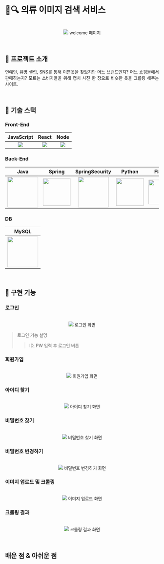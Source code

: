 # 👕🔍 의류 이미지 검색 서비스

<p align="center">
  <br>
  <img src="https://user-images.githubusercontent.com/105893642/202207345-8d2d459a-a926-4a5f-a3db-1e7408f02006.png"> 
  welcome 페이지
  <br>
</p>
<br>

## 👐 프로젝트 소개

<p align="justify">
  연예인, 유명 셀럽, SNS를 통해 이쁜옷을 찾았지만 어느 브랜드인지? 어느 쇼핑몰에서 판매하는지? 모르는 소비자들을 위해 캡처 사진 한 장으로 비슷한 옷을 크롤링 해주는 사이트.
</p>

<br>

## 🚀 기술 스택
### Front-End
| JavaScript |  React   |  Node   |
| :--------: | :------: | :-----: |
|   <img src="https://user-images.githubusercontent.com/105893642/202210283-066fe621-f3c4-4ab1-8043-b8ca98368331.svg">    |   <img src="https://user-images.githubusercontent.com/105893642/202211207-c85fbd87-9b53-4cb1-8db2-454a5f9c0065.svg">  | <img src="https://user-images.githubusercontent.com/105893642/202211519-2f49a26a-a065-4683-ac9c-4ee3e7bc160a.svg"> |

### Back-End
| Java | Spring | SpringSecurity | Python | Flask |
| :--: | :----: | :------------: | :----: | :---: |
| <img src="https://user-images.githubusercontent.com/105893642/202215723-95a7b438-75cd-494f-a4bf-79da1fe06f82.png" width="100px"> | <img src="https://user-images.githubusercontent.com/105893642/202217018-336ba025-b27b-47f7-bec9-5753aaa5fafa.png" width="90px"> | <img src="https://user-images.githubusercontent.com/105893642/202217411-9b051531-b398-4237-be47-6b91f54173b9.png" width="100px"> | <img src="https://user-images.githubusercontent.com/105893642/202218035-25277248-5249-4aa3-a963-32a4d5e74e4a.png" width="90px"> | <img src="https://user-images.githubusercontent.com/105893642/202218978-4612b90c-e5c1-468f-b397-4055c68f830b.png" width="80px"> |

### DB
| MySQL |
| :---: |
| <img src="https://user-images.githubusercontent.com/105893642/202219901-cb27c717-17b6-4892-80cb-a281123cca60.png" width="100px"> |

<br>

## 🚀 구현 기능

### 로그인
<p align="center">
  <br>
  <img src="https://user-images.githubusercontent.com/105893642/202228738-44b95a11-93af-48e9-b970-7a22d0d11576.png"> 
  로그인 화면
  <br>
</p>

>로그인 기능 설명
>>ID, PW 입력 후 로그인 버튼 

### 회원가입
<p align="center">
  <br>
  <img src="https://user-images.githubusercontent.com/105893642/202229374-ecccddaa-02ef-42c9-9312-326a2585acd1.png"> 
  회원가입 화면
  <br>
</p>

### 아이디 찾기
<p align="center">
  <br>
  <img src="https://user-images.githubusercontent.com/105893642/202229952-f9690c4d-9a42-4758-a281-2663fcd44f9f.png"> 
  아이디 찾기 화면
  <br>
</p>

### 비밀번호 찾기
<p align="center">
  <br>
  <img src="https://user-images.githubusercontent.com/105893642/202230417-5301f68a-11e7-4e61-8d67-6fcb8734857c.png"> 
  비밀번호 찾기 화면
  <br>
</p>

### 비밀번호 변경하기
<p align="center">
  <br>
  <img src="https://user-images.githubusercontent.com/105893642/202230829-37bbd507-8f07-4487-8864-3b68a4298238.png">
  비밀번호 변경하기 화면
  <br>
</p>

### 이미지 업로드 및 크롤링
<p align="center">
  <br>
  <img src="https://user-images.githubusercontent.com/105893642/202231224-8b042dcf-574e-4e25-9a80-6259b7b7c4d0.png">
  이미지 업로드 화면
  <br>
</p>

### 크롤링 결과
<p align="center">
  <br>
  <img src="https://user-images.githubusercontent.com/105893642/202232393-2a21c32c-06c3-476c-b43f-640e9f53a6c2.png">
  크롤링 결과 화면
  <br>
</p>

<br>


## 배운 점 & 아쉬운 점

<p align="justify">

</p>
